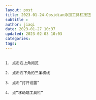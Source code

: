 ```yaml
---
layout: post
title: 2023-01-24-Obsidian添加工具栏按钮
subtitle :
author: jiaqi
date: 2023-01-27 10:37
updated: 2023-02-03 10:03
categories: 
tags:
---
```

```toc
```


	1. 点击右上角阅览
	
	2. 点击右下角的三条横线
	
	3. 点击“打开设置”
	
	4. 点“移动端工具栏”